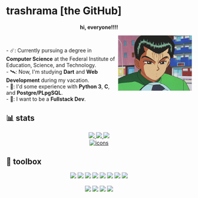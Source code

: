 

# trashrama [the GitHub] 

<div>
		<p align="center"><strong>hi, everyone!!!!</strong></p>
    <img align="right" alt="user-picture" height="150" src="/images/yusuke.gif" />
    </br>
    <p align="left">
        - ☄️: Currently pursuing a degree in <strong>Computer Science</strong> at the Federal Institute of Education, Science, and Technology.</br>
        - 🛰️: Now, I'm studying <strong>Dart</strong> and <strong>Web Development</strong> during my vacation.</br>
        - 🚀: I'd some experience with <strong> Python 3</strong>, <strong>C</strong>, and <strong>Postgre/PLpgSQL</strong>. </br>
        - 🌠: I want to be a <strong> Fullstack Dev</strong>.</br>
    </p>
</div>

<div align="center">
    <h2 align="left">📊 stats </h2>
    <a href="https://github.com/trashrama">
        <img height="180em"
            src="https://readme-stats.vercel.danielmolina.me/api?username=trashrama&show_icons=true&theme=tokyonight&title_color=FCFCFA&text_color=FF6188&icon_color=ffd767&include_all_commits=true&count_private=true" />
        <img height="180em"
            src="https://readme-stats.vercel.danielmolina.me/api/top-langs/?username=trashrama&layout=compact&langs_count=7&theme=tokyonight&title_color=FCFCFA&text_color=FF6188&icon_color=ffd767" />
        <img height="330em"
            src="http://github-readme-streak-stats.herokuapp.com?user=trashrama&theme=dark&background=1A1B27&ring=DDDDDD&sideNums=FF6188&currStreakNum=FF6188&fire=FFD767&currStreakLabel=DDDDDD&border=DDDDDD" />
            </br>
        <img align="center" alt="icons" height="40em" src="https://skillicons.dev/icons?i=python,c,dart,postgres,html,css,sqlite" />
    </a>
</div>


<div align="center">
    <h2 align="left">🧰 toolbox</h2>
    <img
        src="https://img.shields.io/badge/VSCode-0078D4?style=for-the-badge&logo=visual%20studio%20code&logoColor=white" />
    <img src="https://img.shields.io/badge/Jupyter-F37626.svg?&style=for-the-badge&logo=Jupyter&logoColor=white" />
    <img src="https://img.shields.io/badge/Android%20Studio-3DDC84.svg?style=for-the-badge&logo=android-studio&logoColor=white"/>
    <img src="https://img.shields.io/badge/GNU%20Bash-4EAA25?style=for-the-badge&logo=GNU%20Bash&logoColor=white" />
    <img
        src="https://img.shields.io/badge/figma-%23F24E1E.svg?style=for-the-badge&logo=figma&logoColor=white" />
    <img src="https://img.shields.io/badge/GitHub-100000?style=for-the-badge&logo=github&logoColor=white" />
    <img src="https://img.shields.io/badge/Debian-A81D33?style=for-the-badge&logo=debian&logoColor=white" />
    <img src="https://img.shields.io/badge/Linux_Mint-87CF3E?style=for-the-badge&logo=linux-mint&logoColor=white" />

   
</div>

</br>
<div align="center">
    <a href="mailto:requiemsantiago@gmail.com?Subject=Message"><img
            src="https://img.shields.io/badge/Gmail-D14836?style=for-the-badge&logo=gmail&logoColor=white" /></a>
    <a href="https://t.me/trashrama"><img
            src="https://img.shields.io/badge/Telegram-2CA5E0?style=for-the-badge&logo=telegram&logoColor=white"></a>
    <a href="https://www.linkedin.com/in/neosant/"><img
            src="https://img.shields.io/badge/LinkedIn-0077B5?style=for-the-badge&logo=linkedin&logoColor=white" /></a>
    <a href="https://www.twitter.com/trashrama"><img
            src="https://img.shields.io/badge/Twitter-1DA1F2?style=for-the-badge&logo=twitter&logoColor=white" /></a></br></br>
</div>

<div>

</div>
